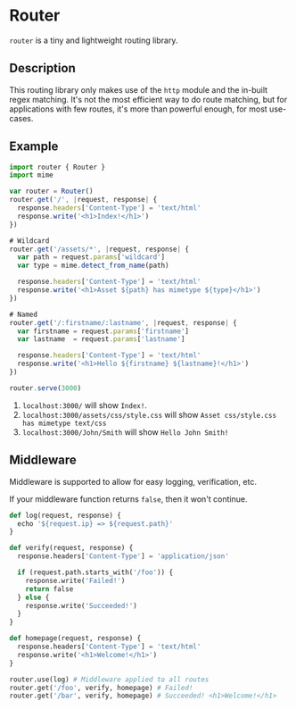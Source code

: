 # Router
`router` is a tiny and lightweight routing library.

## Description
This routing library only makes use of the `http` module and the in-built regex matching.
It's not the most efficient way to do route matching, but for applications with few routes, it's 
more than powerful enough, for most use-cases.

## Example
```javascript
import router { Router }
import mime

var router = Router()
router.get('/', |request, response| {
  response.headers['Content-Type'] = 'text/html'
  response.write('<h1>Index!</h1>')
})

# Wildcard
router.get('/assets/*', |request, response| {
  var path = request.params['wildcard']
  var type = mime.detect_from_name(path)

  response.headers['Content-Type'] = 'text/html'
  response.write('<h1>Asset ${path} has mimetype ${type}</h1>')
})

# Named
router.get('/:firstname/:lastname', |request, response| {
  var firstname = request.params['firstname']
  var lastname  = request.params['lastname']

  response.headers['Content-Type'] = 'text/html'
  response.write('<h1>Hello ${firstname} ${lastname}!</h1>')
})

router.serve(3000)
```

1. `localhost:3000/` will show `Index!`.
3. `localhost:3000/assets/css/style.css` will show `Asset css/style.css has mimetype text/css`
2. `localhost:3000/John/Smith` will show `Hello John Smith!`

## Middleware
Middleware is supported to allow for easy logging, verification, etc.

If your middleware function returns `false`, then it won't continue.
```python
def log(request, response) {
  echo '${request.ip} => ${request.path}'
}

def verify(request, response) {
  response.headers['Content-Type'] = 'application/json'

  if (request.path.starts_with('/foo')) {
    response.write('Failed!')
    return false
  } else {
    response.write('Succeeded!')
  }
}

def homepage(request, response) {
  response.headers['Content-Type'] = 'text/html'
  response.write('<h1>Welcome!</h1>')
}

router.use(log) # Middleware applied to all routes
router.get('/foo', verify, homepage) # Failed!
router.get('/bar', verify, homepage) # Succeeded! <h1>Welcome!</h1>
```
